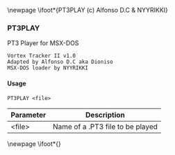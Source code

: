 \newpage
\ifoot*{PT3PLAY (c) Alfonso D.C \& NYYRIKKI}

### PT3PLAY

PT3 Player for MSX-DOS


```
Vortex Tracker II v1.0
Adapted by Alfonso D.C aka Dioniso
MSX-DOS loader by NYYRIKKI
```

#### Usage

`PT3PLAY <file>`

|Parameter|Description|
|---|---|
|\<file>|Name of a .PT3 file to be played|

\newpage
\ifoot*{}
